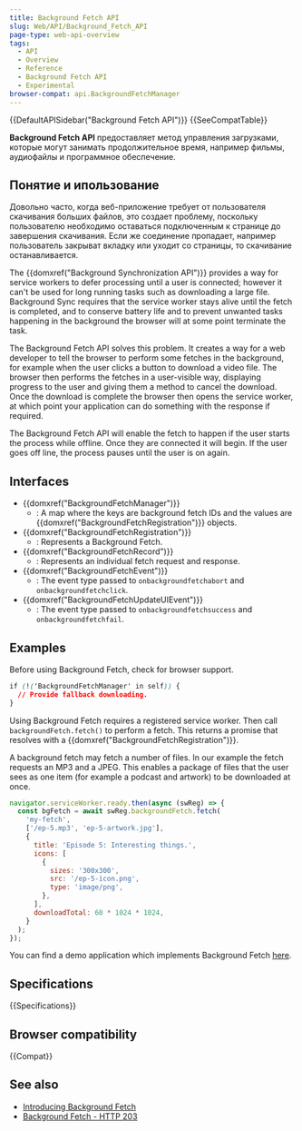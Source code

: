 ```yaml
---
title: Background Fetch API
slug: Web/API/Background_Fetch_API
page-type: web-api-overview
tags:
  - API
  - Overview
  - Reference
  - Background Fetch API
  - Experimental
browser-compat: api.BackgroundFetchManager
---
```


{{DefaultAPISidebar("Background Fetch API")}} {{SeeCompatTable}}

**Background Fetch API** предоставляет метод управления загрузками, которые могут занимать продолжительное время, например фильмы, аудиофайлы и программное обеспечение.

## Понятие и ипользование

Довольно часто, когда веб-приложение требует от пользователя скачивания больших файлов, это создает проблему, поскольку пользователю необходимо оставаться подключенным к странице до завершения скачивания. Если же соединение пропадает, например пользователь закрыват вкладку или уходит со страницы, то скачивание останавливается.

The {{domxref("Background Synchronization API")}} provides a way for service workers to defer processing until a user is connected; however it can't be used for long running tasks such as downloading a large file. Background Sync requires that the service worker stays alive until the fetch is completed, and to conserve battery life and to prevent unwanted tasks happening in the background the browser will at some point terminate the task.

The Background Fetch API solves this problem. It creates a way for a web developer to tell the browser to perform some fetches in the background, for example when the user clicks a button to download a video file. The browser then performs the fetches in a user-visible way, displaying progress to the user and giving them a method to cancel the download. Once the download is complete the browser then opens the service worker, at which point your application can do something with the response if required.

The Background Fetch API will enable the fetch to happen if the user starts the process while offline. Once they are connected it will begin. If the user goes off line, the process pauses until the user is on again.

## Interfaces

- {{domxref("BackgroundFetchManager")}}
  - : A map where the keys are background fetch IDs and the values are {{domxref("BackgroundFetchRegistration")}} objects.
- {{domxref("BackgroundFetchRegistration")}}
  - : Represents a Background Fetch.
- {{domxref("BackgroundFetchRecord")}}
  - : Represents an individual fetch request and response.
- {{domxref("BackgroundFetchEvent")}}
  - : The event type passed to `onbackgroundfetchabort` and `onbackgroundfetchclick`.
- {{domxref("BackgroundFetchUpdateUIEvent")}}
  - : The event type passed to `onbackgroundfetchsuccess` and `onbackgroundfetchfail`.

## Examples

Before using Background Fetch, check for browser support.

```css
if (!('BackgroundFetchManager' in self)) {
  // Provide fallback downloading.
}
```

Using Background Fetch requires a registered service worker. Then call `backgroundFetch.fetch()` to perform a fetch. This
returns a promise that resolves with a {{domxref("BackgroundFetchRegistration")}}.

A background fetch may fetch a number of files. In our example the fetch requests an MP3 and a JPEG. This enables a package of files that the user sees as one item (for example a podcast and artwork) to be downloaded at once.

```js
navigator.serviceWorker.ready.then(async (swReg) => {
  const bgFetch = await swReg.backgroundFetch.fetch(
    'my-fetch',
    ['/ep-5.mp3', 'ep-5-artwork.jpg'],
    {
      title: 'Episode 5: Interesting things.',
      icons: [
        {
          sizes: '300x300',
          src: '/ep-5-icon.png',
          type: 'image/png',
        },
      ],
      downloadTotal: 60 * 1024 * 1024,
    }
  );
});
```

You can find a demo application which implements Background Fetch [here](https://glitch.com/edit/#!/bgfetch-http203?path=public%2Fclient.js%3A191%3A45).

## Specifications

{{Specifications}}

## Browser compatibility

{{Compat}}

## See also

- [Introducing Background Fetch](https://developer.chrome.com/blog/background-fetch/)
- [Background Fetch - HTTP 203](https://www.youtube.com/watch?v=cElAoxhQz6w)
